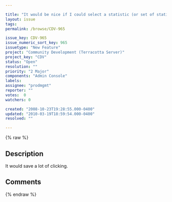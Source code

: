 ```yaml
---

title: "It would be nice if I could select a statistic (or set of statistics) to plot for each node at one click, instead of having to choose the set I want for each node separately"
layout: issue
tags: 
permalink: /browse/CDV-965

issue_key: CDV-965
issue_numeric_sort_key: 965
issuetype: "New Feature"
project: "Community Development (Terracotta Server)"
project_key: "CDV"
status: "Open"
resolution: ""
priority: "2 Major"
components: "Admin Console"
labels: 
assignee: "prodmgmt"
reporter: ""
votes:  0
watchers: 0

created: "2008-10-23T19:28:55.000-0400"
updated: "2010-03-19T18:59:54.000-0400"
resolved: ""

---
```




{% raw %}



## Description

<div markdown="1" class="description">

It would save a lot of clicking.

</div>

## Comments



{% endraw %}
